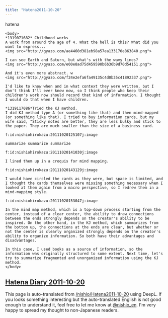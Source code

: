```yaml
---
title: "Hatena2011-10-20"
---
```


hatena

```
<body>
*1319071682* Childhood works
A work from around the age of 4. What the hell is this? What did you want to express...
<img src="http://gyazo.com/ae4460d381eb98a57ea133170e863840.png">

I can see Earth and Saturn, but what's with the wavy lines?
<img src="http://gyazo.com/e00e8ad75d459590b6b36b9d70d54151.png">

And it's even more abstract. w
<img src="http://gyazo.com/f24e2efa6fa49135c4d0b35c41892337.png">

I'd like to know when and in what context they were written, but I don't think I'll ever know now, so I think people who keep their children's work now should record that kind of information. I thought I would do that when I have children.

*1319117086*Tried the KJ method.
I did KJ method type A (or something like that) and then mind-mapped (or something like that). I tried to buy information cards, but my wife said, "Sticky notes are better, they are less bulky and stick to the paper. They are much smaller than the size of a business card.

f:id:nishiohirokazu:20111020125107j:image

summarize summarize summarize

f:id:nishiohirokazu:20111020141030j:image

I lined them up in a croquis for mind mapping.

f:id:nishiohirokazu:20111020143129j:image

I would have circled the cards as they were, but space is limited, and I thought the cards themselves were missing something necessary when I looked at them again from a macro perspective, so I redrew them in a mind-mapping style.

f:id:nishiohirokazu:20111020153047j:image

In the mind map method, which is a top-down process starting from the center, instead of a clear center, the ability to draw connections between the ends strongly depends on the creator's ability to be inspired. On the other hand, in the KJ method, which summarizes from the bottom up, the connections at the ends are clear, but whether or not the center is clearly organized strongly depends on the creator's ability to organize information. So both have their advantages and disadvantages.

In this case, I used books as a source of information, so the information was originally structured to some extent. Next time, let's try to summarize fragmented and unorganized information using the KJ method.
</body>
```


[Hatena Diary 2011-10-20](https://nishiohirokazu.hatenadiary.org/archive/2011/10/20)
---
This page is auto-translated from [/nishio/Hatena2011-10-20](https://scrapbox.io/nishio/Hatena2011-10-20) using DeepL. If you looks something interesting but the auto-translated English is not good enough to understand it, feel free to let me know at [@nishio_en](https://twitter.com/nishio_en). I'm very happy to spread my thought to non-Japanese readers.